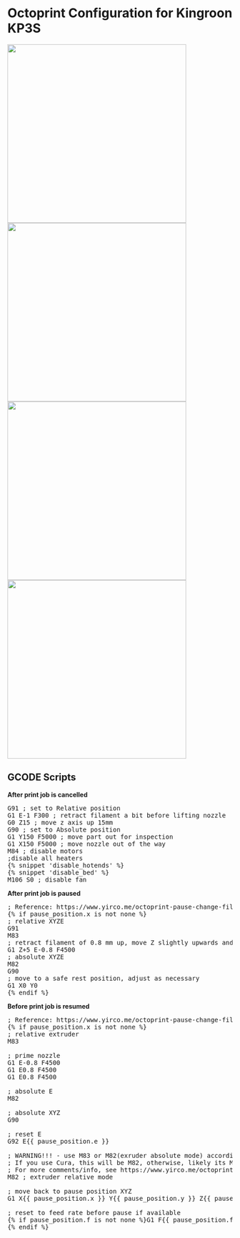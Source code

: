 # Octoprint Configuration for Kingroon KP3S

<img src="https://bdwilson.github.io/images/kingroon_octoprint1.png" width=400px>
<img src="https://bdwilson.github.io/images/kingroon_octoprint2.png" width=400px>
<img src="https://bdwilson.github.io/images/kingroon_octoprint3.png" width=400px>
<img src="https://bdwilson.github.io/images/kingroon_octoprint4.png" width=400px>

## GCODE Scripts
<b>After print job is cancelled</b>
<pre>
G91 ; set to Relative position
G1 E-1 F300 ; retract filament a bit before lifting nozzle
G0 Z15 ; move z axis up 15mm
G90 ; set to Absolute position
G1 Y150 F5000 ; move part out for inspection
G1 X150 F5000 ; move nozzle out of the way
M84 ; disable motors
;disable all heaters
{% snippet 'disable_hotends' %}
{% snippet 'disable_bed' %}
M106 S0 ; disable fan
</pre>

<b>After print job is paused</b>
<pre>
; Reference: https://www.yirco.me/octoprint-pause-change-filament/
{% if pause_position.x is not none %}
; relative XYZE
G91
M83
; retract filament of 0.8 mm up, move Z slightly upwards and
G1 Z+5 E-0.8 F4500
; absolute XYZE
M82
G90
; move to a safe rest position, adjust as necessary
G1 X0 Y0
{% endif %}
</pre>

<b>Before print job is resumed</b>
<pre>
; Reference: https://www.yirco.me/octoprint-pause-change-filament/
{% if pause_position.x is not none %}
; relative extruder
M83

; prime nozzle
G1 E-0.8 F4500
G1 E0.8 F4500
G1 E0.8 F4500

; absolute E
M82

; absolute XYZ
G90

; reset E
G92 E{{ pause_position.e }}

; WARNING!!! - use M83 or M82(exruder absolute mode) according what your slicer generates
; If you use Cura, this will be M82, otherwise, likely its M83
; For more comments/info, see https://www.yirco.me/octoprint-pause-change-filament/
M82 ; extruder relative mode

; move back to pause position XYZ
G1 X{{ pause_position.x }} Y{{ pause_position.y }} Z{{ pause_position.z }} F4500

; reset to feed rate before pause if available
{% if pause_position.f is not none %}G1 F{{ pause_position.f }}{% endif %}
{% endif %}
</pre>
